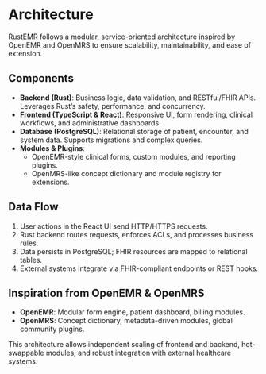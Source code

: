 # Architecture

RustEMR follows a modular, service-oriented architecture inspired by OpenEMR and OpenMRS to ensure scalability, maintainability, and ease of extension.

## Components

- **Backend (Rust)**: Business logic, data validation, and RESTful/FHIR APIs. Leverages Rust’s safety, performance, and concurrency.
- **Frontend (TypeScript & React)**: Responsive UI, form rendering, clinical workflows, and administrative dashboards.
- **Database (PostgreSQL)**: Relational storage of patient, encounter, and system data. Supports migrations and complex queries.
- **Modules & Plugins**: 
  - OpenEMR-style clinical forms, custom modules, and reporting plugins.
  - OpenMRS-like concept dictionary and module registry for extensions.

## Data Flow

1. User actions in the React UI send HTTP/HTTPS requests.
2. Rust backend routes requests, enforces ACLs, and processes business rules.
3. Data persists in PostgreSQL; FHIR resources are mapped to relational tables.
4. External systems integrate via FHIR-compliant endpoints or REST hooks.

## Inspiration from OpenEMR & OpenMRS

- **OpenEMR**: Modular form engine, patient dashboard, billing modules.
- **OpenMRS**: Concept dictionary, metadata-driven modules, global community plugins.

This architecture allows independent scaling of frontend and backend, hot-swappable modules, and robust integration with external healthcare systems.
